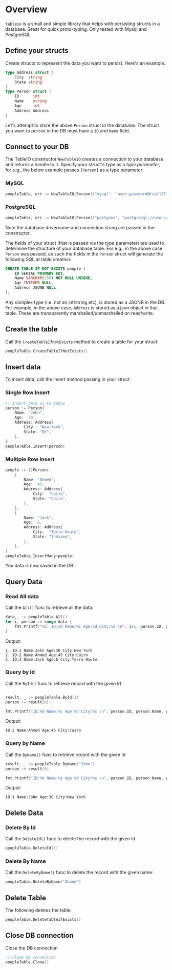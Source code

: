 # Overview 

`tableio` is a small and simple library that helps with persisting structs in a database. Great for quick proto-typing. Only tested with Mysql and PostgreSQL

## Define your structs

Create structs to represent the data you want to persist. Here's an example:


```go
type Address struct {
	City  string
	State string
}
type Person struct {
	ID      int
	Name    string
	Age     int
	Address Address
}
```

Let's attempt to store the above `Person` struct in the database. The struct you want to persist in the DB must have a `ID` and `Name` field.

## Connect to your DB

The TableIO constructor `NewTableIO` creates a connection to your database and returns a handle to it. Specify your struct's type as a *type parameter*, for e.g., the below example passes `[Person]` as a type parameter:

### MySQL

```go
peopleTable, err := NewTableIO[Person]("mysql", "user:password@tcp(127.0.01:3306)/mydb")
```

### PostgreSQL
```go
peopleTable, err := NewTableIO[Person]("postgres", "postgresql://user:password@127.0.01/ark?sslmode=disable")
```

Note the database drivername and connection string are passed in the constructor.

The fields of your struct (that is passed via the type parameter) are used to determine the structure of your database table. For e.g., in the above case `Person` was passed, as such the fields in the `Person` struct will generate the following SQL at table creation:


```sql
CREATE TABLE IF NOT EXISTS people (
	ID SERIAL PRIMARY KEY,
	Name VARCHAR(255) NOT NULL UNIQUE,
	Age INTEGER NULL,
	Address JSONB NULL
);
```

Any complex type (i.e. not an int/string etc), is stored as a JSONB in the DB. For example, in the above case, `Address` is stored as a json object in that table. These are  transparently marshalled/unmarshalled on read/write.


## Create the table

Call the `CreateTableIfNotExists` method to create a table for your struct:

```go
peopleTable.CreateTableIfNotExists()
```

## Insert data 
To insert data, call the insert method passing in your struct

### Single Row Insert

```go
// Insert data in to table
person := Person{
	Name: "John",
	Age:  30,
	Address: Address{
		City:  "New York",
		State: "NY",
	},
}
peopleTable.Insert(person)
```
### Multiple Row Insert

```go
people := []Person{
	{
		Name: "Ahmed",
		Age:  45,
		Address: Address{
			City:  "Cairo",
			State: "Cairo",
		},
	},
	{
		Name: "Jack",
		Age:  6,
		Address: Address{
			City:  "Terra Haute",
			State: "Indiana",
		},
	},
}
peopleTable.InsertMany(people)
```

You data is now saved in the DB !


## Query Data

### Read All data 

Call the `All()` func to retrieve all the data:

```go
data,_ := peopleTable.All()
for i, person := range data {
	fmt.Printf("%d. ID:%d Name:%s Age:%d City:%s \n", i+1, person.ID, person.Name, person.Age, person.Address.City)
}
```

Output:
```
1. ID:1 Name:John Age:30 City:New York
2. ID:2 Name:Ahmed Age:45 City:Cairo
3. ID:3 Name:Jack Age:6 City:Terra Haute

```

### Query by Id

Call the `ById()` func to retrieve record with the given Id
```go

result, _ := peopleTable.ById(2)
person := result[0]

fmt.Printf("ID:%d Name:%s Age:%d City:%s \n", person.ID, person.Name, person.Age, person.Address.City)

```
Output:

```
ID:2 Name:Ahmed Age:45 City:Cairo 
```
### Query by Name

Call the `ByName()` func to retrieve record with the given Id
```go
result, _ := peopleTable.ByName("John")
person := result[0]

fmt.Printf("ID:%d Name:%s Age:%d City:%s \n", person.ID, person.Name, person.Age, person.Address.City)
```

Output:

```
ID:1 Name:John Age:30 City:New York 
```

## Delete Data

### Delete By Id
Call the `DeleteId()` func to delete the record with the given Id

```go
peopleTable.DeleteId(1)
```

### Delete By Name
Call the `DeleteByName()` func to delete the record with the given name:

```go
peopleTable.DeleteByName("Ahmed")
```

## Delete Table
The following deletes the table:

```go
peopleTable.DeleteTableIfExists()
```

## Close DB connection

Close the DB connection

```go
// Close DB connection
peopleTable.Close()
```
